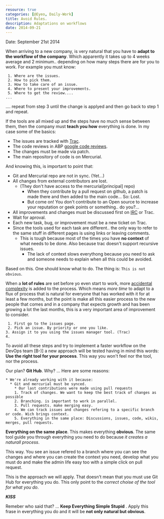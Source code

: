 ```yaml
---
resource: true
categories: [@Eyeo, Daily-Work]
title: Avoid Rules. 
description: Adaptations on workflows
date: 2014-09-21
---
```


Date: September 21st 2014

When arriving to a new company, is very natural that you have to **adapt to the workflow of the company**. Which apparently it takes up to 4 weeks average and 2 minimum.. depending on how many steps there are for you to work. For example you must know: 

     1. Where are the issues.
     2. How to pick them.
     3. How to take care of an issue. 
     4. Where to present your improvements. 
     5. Where to get the review.... 
    ...
.... repeat from step 3 until the change is applyed and then go back to step 1 and repeat.

If the tools are all mixed up and the steps have no much sense between them, then the company must **teach you how** everything is done. 
In my case some of the basics: 

- The issues are tracked with [Trac](http://trac.edgewall.org). 
- The code reviews in ABP [google code reviews](codereview.adblockplus.org). 
- The changes must be made via patch. 
- The main repository of code is on Mercurial. 

And knowing this, is important to point that: 

- Git and Mercurial repo are not in sync. (Yet...)
- All changes from external contributors are lost.
  - (They don't have access to the mercurial[principal] repo) 
    - When they contribute by a pull request on github, a patch is made there and then added to the main code... So: Lost. 
    - But come on! You don't contribute to an Open source to increase your reputation or geek points or something.. do you?... 
- All improvements and changes must be discussed first on [IRC](irc://irc.mozilla.org/#adblockplus) or Trac.
- Wait for aproval. 
- Each new task, bug, or improvement must be a new ticket on Trac. 
- Since the tools used for each task are different.. the only way to refer to the same stuff in different pages is using links or leaving comments. 
  - This is tough because most of the times you have **no context** of what needs to be done. Also because trac doesn't support recursive issues. 
    - The lack of context slows everythong because you need to ask and someone needs to explain when all this could be avoided. 

Based on this. One should know what to do. The thing is: `This is not obvious`. 

When a **lot of rules** are set before yo even start to work, more [accidental complexity](http://es.wikipedia.org/wiki/Accidental_complexity) is added to the process. Which means *more time* to adapt to a flux of process that is natural for everyone that has worked with it for at least a few months, but the point is make all this easier process to the new people that comes and in a company that expects growth and has been growing a lot the last months, this is a very important area of improvement to consider. 

     1. First go to the issues page.
     2. Pick an issue. By priority or one you like.
    3. Assign it to you using the issues manager tool. (Trac)
    4. 
    
    
To avoid all these steps and try to implement a faster workflow on the DevOps team [B-)] a new approach will be tested having in mind this words: **Use the right tool for your process**. This way you won't feel nor the tool, nor the process.

Our plan? **Git Hub**. Why? ... Here are some reasons: 

    * We're already working with it because:
      * Git and mercurial must be synced. 
        * Our last contributions were made using pull requests
    	1. Track of changes. We want to keep the best track of changes as possible
    	2. Branching. is important to work in parallel. 
    	3. Pull requests. make merging easy. 
    	4. We can track issues and changes refering to a specific branch or code. Wich brings context.
    	5. Everything in the same place: Discussions, issues, code, wikis, merges, pull requests. 
        
**Everything on the same place**. This makes everything **obvious**. The same tool guide you through everything you need to do because *it creates a naturall process*. 

This way. You see an issue refered to a branch where you can see the changes and where you can create the context you need, develop what you must do and make the admin life easy too with a simple click on pull request. 

This is the approach we will apply. That doesn't mean that you must use Git Hub for everything you do. This only point to the *correct choise of the tool for what you do*. 

***KISS***

Remeber who said that? ... **Keep Everything Simple Stupid** . Apply this frase in everything you do and it will be **not only natural but obvious**. 


